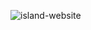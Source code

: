 ![island-website](https://github.com/naestech/https.naes.tech/assets/73083314/65fb46e9-f1e5-409d-8da8-a176397b719c)
